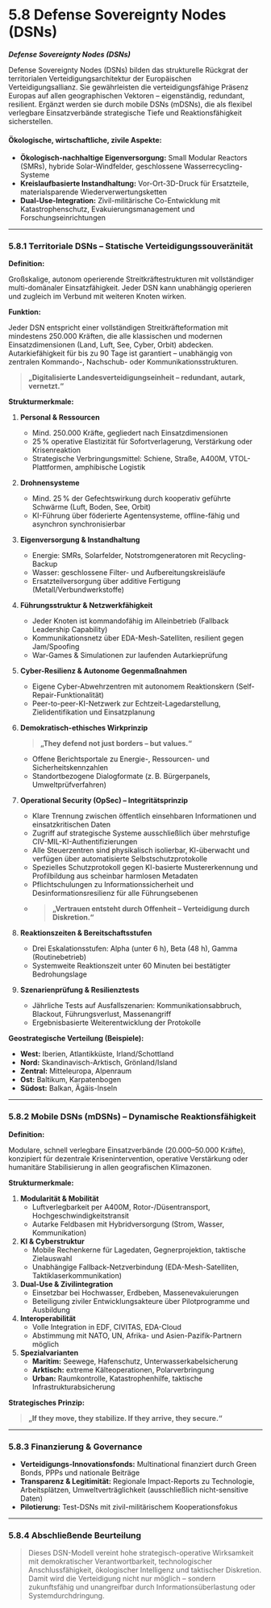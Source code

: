 # 5.8 Defense Sovereignty Nodes (DSNs)

_**Defense Sovereignty Nodes (DSNs)**_

Defense Sovereignty Nodes (DSNs) bilden das strukturelle Rückgrat der territorialen Verteidigungsarchitektur der Europäischen Verteidigungsallianz. Sie gewährleisten die verteidigungsfähige Präsenz Europas auf allen geographischen Vektoren – eigenständig, redundant, resilient. Ergänzt werden sie durch mobile DSNs (mDSNs), die als flexibel verlegbare Einsatzverbände strategische Tiefe und Reaktionsfähigkeit sicherstellen.

#### **Ökologische, wirtschaftliche, zivile Aspekte:**

* **Ökologisch-nachhaltige Eigenversorgung:** Small Modular Reactors (SMRs), hybride Solar-Windfelder, geschlossene Wasserrecycling-Systeme
* **Kreislaufbasierte Instandhaltung:** Vor-Ort-3D-Druck für Ersatzteile, materialsparende Wiederverwertungsketten
* **Dual-Use-Integration:** Zivil-militärische Co-Entwicklung mit Katastrophenschutz, Evakuierungsmanagement und Forschungseinrichtungen

***

### 5.8.1 Territoriale DSNs – Statische Verteidigungssouveränität

**Definition:**

Großskalige, autonom operierende Streitkräftestrukturen mit vollständiger multi-domänaler Einsatzfähigkeit. Jeder DSN kann unabhängig operieren und zugleich im Verbund mit weiteren Knoten wirken.

**Funktion:**

Jeder DSN entspricht einer vollständigen Streitkräfteformation mit mindestens 250.000 Kräften, die alle klassischen und modernen Einsatzdimensionen (Land, Luft, See, Cyber, Orbit) abdecken. Autarkiefähigkeit für bis zu 90 Tage ist garantiert – unabhängig von zentralen Kommando-, Nachschub- oder Kommunikationsstrukturen.

> **„Digitalisierte Landesverteidigungseinheit – redundant, autark, vernetzt.“**

**Strukturmerkmale:**

1. **Personal & Ressourcen**
   * Mind. 250.000 Kräfte, gegliedert nach Einsatzdimensionen
   * 25 % operative Elastizität für Sofortverlagerung, Verstärkung oder Krisenreaktion
   * Strategische Verbringungsmittel: Schiene, Straße, A400M, VTOL-Plattformen, amphibische Logistik
2. **Drohnensysteme**
   * Mind. 25 % der Gefechtswirkung durch kooperativ geführte Schwärme (Luft, Boden, See, Orbit)
   * KI-Führung über föderierte Agentensysteme, offline-fähig und asynchron synchronisierbar
3. **Eigenversorgung & Instandhaltung**
   * Energie: SMRs, Solarfelder, Notstromgeneratoren mit Recycling-Backup
   * Wasser: geschlossene Filter- und Aufbereitungskreisläufe
   * Ersatzteilversorgung über additive Fertigung (Metall/Verbundwerkstoffe)
4. **Führungsstruktur & Netzwerkfähigkeit**
   * Jeder Knoten ist kommandofähig im Alleinbetrieb (Fallback Leadership Capability)
   * Kommunikationsnetz über EDA-Mesh-Satelliten, resilient gegen Jam/Spoofing
   * War-Games & Simulationen zur laufenden Autarkieprüfung
5. **Cyber-Resilienz & Autonome Gegenmaßnahmen**
   * Eigene Cyber-Abwehrzentren mit autonomem Reaktionskern (Self-Repair-Funktionalität)
   * Peer-to-peer-KI-Netzwerk zur Echtzeit-Lagedarstellung, Zielidentifikation und Einsatzplanung
6.  **Demokratisch-ethisches Wirkprinzip**

    > **„They defend not just borders – but values.“**

    * Offene Berichtsportale zu Energie-, Ressourcen- und Sicherheitskennzahlen
    * Standortbezogene Dialogformate (z. B. Bürgerpanels, Umweltprüfverfahren)
7. **Operational Security (OpSec) – Integritätsprinzip**
   * Klare Trennung zwischen öffentlich einsehbaren Informationen und einsatzkritischen Daten
   * Zugriff auf strategische Systeme ausschließlich über mehrstufige CIV-MIL-KI-Authentifizierungen
   * Alle Steuerzentren sind physikalisch isolierbar, KI-überwacht und verfügen über automatisierte Selbstschutzprotokolle
   * Spezielles Schutzprotokoll gegen KI-basierte Mustererkennung und Profilbildung aus scheinbar harmlosen Metadaten
   * Pflichtschulungen zu Informationssicherheit und Desinformationsresilienz für alle Führungsebenen
   * > **„Vertrauen entsteht durch Offenheit – Verteidigung durch Diskretion.“**
8. **Reaktionszeiten & Bereitschaftsstufen**
   * Drei Eskalationsstufen: Alpha (unter 6 h), Beta (48 h), Gamma (Routinebetrieb)
   * Systemweite Reaktionszeit unter 60 Minuten bei bestätigter Bedrohungslage
9. **Szenarienprüfung & Resilienztests**
   * Jährliche Tests auf Ausfallszenarien: Kommunikationsabbruch, Blackout, Führungsverlust, Massenangriff
   * Ergebnisbasierte Weiterentwicklung der Protokolle

**Geostrategische Verteilung (Beispiele):**

* **West:** Iberien, Atlantikküste, Irland/Schottland
* **Nord:** Skandinavisch-Arktisch, Grönland/Island
* **Zentral:** Mitteleuropa, Alpenraum
* **Ost:** Baltikum, Karpatenbogen
* **Südost:** Balkan, Ägäis-Inseln

***

### 5.8.2 Mobile DSNs (mDSNs) – Dynamische Reaktionsfähigkeit

**Definition:**

Modulare, schnell verlegbare Einsatzverbände (20.000–50.000 Kräfte), konzipiert für dezentrale Krisenintervention, operative Verstärkung oder humanitäre Stabilisierung in allen geografischen Klimazonen.

**Strukturmerkmale:**

1. **Modularität & Mobilität**
   * Luftverlegbarkeit per A400M, Rotor-/Düsentransport, Hochgeschwindigkeitstransit
   * Autarke Feldbasen mit Hybridversorgung (Strom, Wasser, Kommunikation)
2. **KI & Cyberstruktur**
   * Mobile Rechenkerne für Lagedaten, Gegnerprojektion, taktische Zielauswahl
   * Unabhängige Fallback-Netzverbindung (EDA-Mesh-Satelliten, Taktiklaserkommunikation)
3. **Dual-Use & Zivilintegration**
   * Einsetzbar bei Hochwasser, Erdbeben, Massenevakuierungen
   * Beteiligung ziviler Entwicklungsakteure über Pilotprogramme und Ausbildung
4. **Interoperabilität**
   * Volle Integration in EDF, CIVITAS, EDA-Cloud
   * Abstimmung mit NATO, UN, Afrika- und Asien-Pazifik-Partnern möglich
5. **Spezialvarianten**
   * **Maritim:** Seewege, Hafenschutz, Unterwasserkabelsicherung
   * **Arktisch:** extreme Kälteoperationen, Polarverbringung
   * **Urban:** Raumkontrolle, Katastrophenhilfe, taktische Infrastrukturabsicherung

**Strategisches Prinzip:**

> **„If they move, they stabilize. If they arrive, they secure.“**

***

### 5.8.3 Finanzierung & Governance

* **Verteidigungs-Innovationsfonds:** Multinational finanziert durch Green Bonds, PPPs und nationale Beiträge
* **Transparenz & Legitimität:** Regionale Impact-Reports zu Technologie, Arbeitsplätzen, Umweltverträglichkeit (ausschließlich nicht-sensitive Daten)
* **Pilotierung:** Test-DSNs mit zivil-militärischem Kooperationsfokus

***

### **5.8.4 Abschließende Beurteilung**

> Dieses DSN-Modell vereint hohe strategisch-operative Wirksamkeit mit demokratischer Verantwortbarkeit, technologischer Anschlussfähigkeit, ökologischer Intelligenz und taktischer Diskretion. Damit wird die Verteidigung nicht nur möglich – sondern zukunftsfähig und unangreifbar durch Informationsüberlastung oder Systemdurchdringung.
